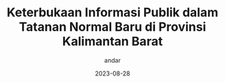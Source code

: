 ---
author: andar
title: "Keterbukaan Informasi Publik dalam Tatanan Normal Baru di Provinsi Kalimantan Barat"
date: 2023-08-28
eurl: "https://www.youtube.com/watch?v=ymZUfGW_9XI&t=2s"
thumbnail: "/Galeri-Video/thumbnail/keterbukaan.jpg"
---